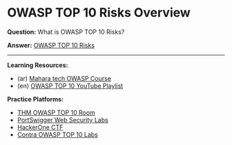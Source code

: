 # OWASP TOP 10 Risks Overview

**Question:** What is OWASP TOP 10 Risks?

**Answer:** [OWASP TOP 10 Risks](https://m.facebook.com/story.php?story_fbid=pfbid02q8Gdsg3YjKaG3ABjEazYxWPuCEkYFnfkdZnkgyMVgFsLdA9ivDZkjmtLQtmmftjXl&id=100076063800667&mibextid=Nif5oz)

---

**Learning Resources:**
- (ar) [Mahara tech OWASP Course](https://maharatech.gov.eg/course/view.php?id=2144)
- (en) [OWASP TOP 10 YouTube Playlist](https://youtube.com/playlist?list=PLyqga7AXMtPOguwtCCXGZUKvd2CDCmUgQ&si=F6mi8ThRnbWRBS3j)

**Practice Platforms:**
- [THM OWASP TOP 10 Room](https://tryhackme.com/room/owasptop102021)
- [PortSwigger Web Security Labs](https://portswigger.net/web-security/all-labs)
- [HackerOne CTF](https://ctf.hacker101.com/)
- [Contra OWASP TOP 10 Labs](https://application.security/free/owasp-top-10)

